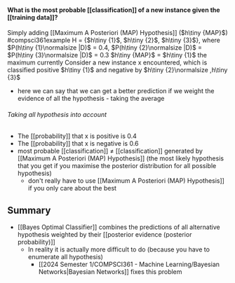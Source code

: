 #### What is the most probable [[classification]] of a new instance given the [[training data]]?
Simply adding [[Maximum A Posteriori (MAP) Hypothesis]] ($h\tiny {MAP}$)
#compsci361example 
H = {$h\tiny {1}$, $h\tiny {2}$, $h\tiny {3}$}, where $P(h\tiny {1}\normalsize |D)$ = 0.4, $P(h\tiny {2}\normalsize |D)$ = $P(h\tiny {3}\normalsize |D)$ = 0.3
$h\tiny {MAP}$ = $h\tiny {1}$ the maximum currently
Consider a new instance x encountered, which is classified positive $h\tiny {1}$ and negative by $h\tiny {2}\normalsize ,h\tiny {3}$
- here we can say that we can get a better prediction if we weight the evidence of all the hypothesis - taking the average
###### Taking all hypothesis into account
- The [[probability]] that x is positive is 0.4
- The [[probability]] that x is negative is 0.6
- most probable [[classification]] $\not =$ [[classification]] generated by [[Maximum A Posteriori (MAP) Hypothesis]] (the most likely hypothesis that you get if you maximise the posterior distribution for all possible hypothesis)
	- don't really have to use [[Maximum A Posteriori (MAP) Hypothesis]] if you only care about the best
## Summary
- [[Bayes Optimal Classifier]] combines the predictions of all alternative hypothesis weighted by their [[posterior evidence (posterior probability)]]
	- In reality it is actually more difficult to do (because you have to enumerate all hypothesis)
		- [[2024 Semester 1/COMPSCI361 - Machine Learning/Bayesian Networks|Bayesian Networks]] fixes this problem